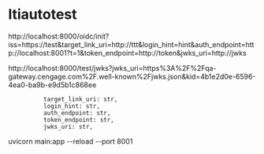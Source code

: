 # ltiautotest

http://localhost:8000/oidc/init?iss=https://test&target_link_uri=http://ttt&login_hint=hint&auth_endpoint=http://localhost:8001?t=1&token_endpoint=http://token&jwks_uri=http://jwks

http://localhost:8000/test/jwks?jwks_uri=https%3A%2F%2Fqa-gateway.cengage.com%2F.well-known%2Fjwks.json&kid=4b1e2d0e-6596-4ea0-ba9b-e9d5b1c868ee

              target_link_uri: str, 
              login_hint: str,
              auth_endpoint: str,
              token_endpoint: str,
              jwks_uri: str,


uvicorn main:app --reload --port 8001 